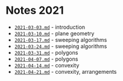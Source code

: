 # Notes 2021

* [`2021-03-03.md`](2021-03-03.md) - introduction
* [`2021-03-10.md`](2021-03-10.md) - plane geometry
* [`2021-03-17.md`](2021-03-17.md) - sweeping algorithms
* [`2021-03-24.md`](2021-03-24.md) - sweeping algorithms
* [`2021-03-31.md`](2021-03-31.md) - polygons
* [`2021-04-07.md`](2021-04-07.md) - polygons
* [`2021-04-14.md`](2021-04-14.md) - convexity
* [`2021-04-21.md`](2021-04-21.md) - convexity, arrangements
